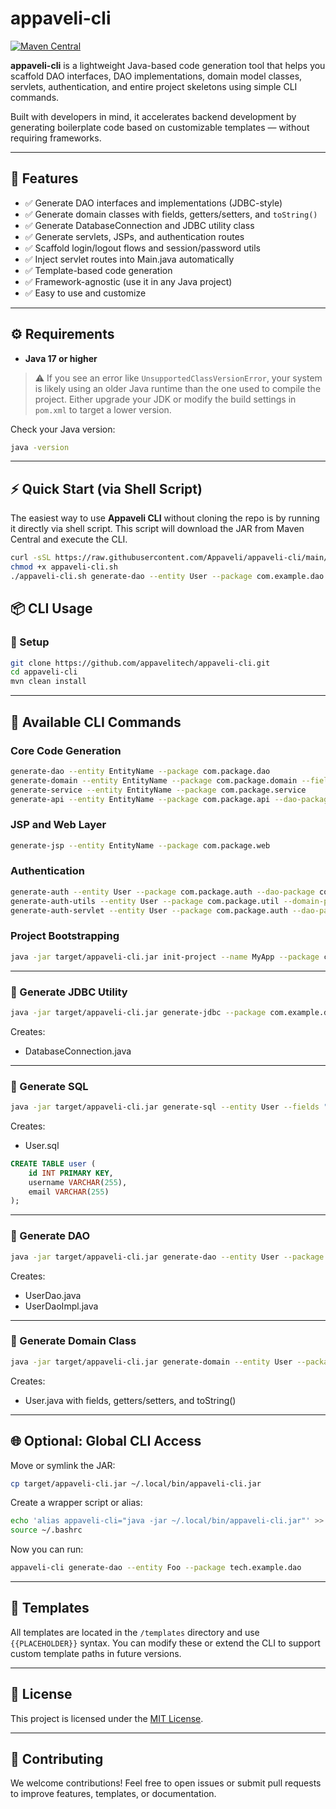 # appaveli-cli

[![Maven Central](https://img.shields.io/maven-central/v/io.github.appaveli/appaveli-cli.svg?label=Maven%20Central)](https://central.sonatype.com/artifact/io.github.appaveli/appaveli-cli)

**appaveli-cli** is a lightweight Java-based code generation tool that helps you scaffold DAO interfaces, DAO implementations, domain model classes, servlets, authentication, and entire project skeletons using simple CLI commands.

Built with developers in mind, it accelerates backend development by generating boilerplate code based on customizable templates — without requiring frameworks.

---

## 🚀 Features

- ✅ Generate DAO interfaces and implementations (JDBC-style)
- ✅ Generate domain classes with fields, getters/setters, and `toString()`
- ✅ Generate DatabaseConnection and JDBC utility class
- ✅ Generate servlets, JSPs, and authentication routes
- ✅ Scaffold login/logout flows and session/password utils
- ✅ Inject servlet routes into Main.java automatically
- ✅ Template-based code generation
- ✅ Framework-agnostic (use it in any Java project)
- ✅ Easy to use and customize

---

## ⚙️ Requirements

- **Java 17 or higher**

> ⚠️ If you see an error like `UnsupportedClassVersionError`, your system is likely using an older Java runtime than the one used to compile the project. Either upgrade your JDK or modify the build settings in `pom.xml` to target a lower version.

Check your Java version:

```bash
java -version
```

---
## ⚡️ Quick Start (via Shell Script)

The easiest way to use **Appaveli CLI** without cloning the repo is by running it directly via shell script. This script will download the JAR from Maven Central and execute the CLI.

```bash
curl -sSL https://raw.githubusercontent.com/Appaveli/appaveli-cli/main/appaveli-cli.sh -o appaveli-cli.sh
chmod +x appaveli-cli.sh
./appaveli-cli.sh generate-dao --entity User --package com.example.dao
```
## 📦 CLI Usage

### 🔹 Setup

```bash
git clone https://github.com/appavelitech/appaveli-cli.git
cd appaveli-cli
mvn clean install
```

---

## 🧰 Available CLI Commands

### Core Code Generation

```bash
generate-dao --entity EntityName --package com.package.dao
generate-domain --entity EntityName --package com.package.domain --fields "name:String,email:String"
generate-service --entity EntityName --package com.package.service
generate-api --entity EntityName --package com.package.api --dao-package com.package.dao --domain-package com.package.domain --util-package com.package.util
```

### JSP and Web Layer

```bash
generate-jsp --entity EntityName --package com.package.web
```

### Authentication

```bash
generate-auth --entity User --package com.package.auth --dao-package com.package.dao --domain-package com.package.domain
generate-auth-utils --entity User --package com.package.util --domain-package com.package.domain
generate-auth-servlet --entity User --package com.package.auth --dao-package com.package.dao --domain-package com.package.domain --util-package com.package.util
```

### Project Bootstrapping

```bash
java -jar target/appaveli-cli.jar init-project --name MyApp --package com.package
```

---

### 🔹 Generate JDBC Utility

```bash
java -jar target/appaveli-cli.jar generate-jdbc --package com.example.dao
```

Creates:
* DatabaseConnection.java

---

### 🔹 Generate SQL

```bash
java -jar target/appaveli-cli.jar generate-sql --entity User --fields "id:int,username:String,email:String"
```

Creates:
* User.sql

```sql
CREATE TABLE user (
    id INT PRIMARY KEY,
    username VARCHAR(255),
    email VARCHAR(255)
);
```

---

### 🔹 Generate DAO

```bash
java -jar target/appaveli-cli.jar generate-dao --entity User --package com.example.dao
```

Creates:
* UserDao.java
* UserDaoImpl.java

---

### 🔹 Generate Domain Class

```bash
java -jar target/appaveli-cli.jar generate-domain --entity User --package com.example.domain --fields "id:int,username:String,email:String,active:boolean"
```

Creates:
* User.java with fields, getters/setters, and toString()

---

## 🌐 Optional: Global CLI Access

Move or symlink the JAR:

```bash
cp target/appaveli-cli.jar ~/.local/bin/appaveli-cli.jar
```

Create a wrapper script or alias:

```bash
echo 'alias appaveli-cli="java -jar ~/.local/bin/appaveli-cli.jar"' >> ~/.bashrc
source ~/.bashrc
```

Now you can run:

```bash
appaveli-cli generate-dao --entity Foo --package tech.example.dao
```

---

## 📁 Templates

All templates are located in the `/templates` directory and use `{{PLACEHOLDER}}` syntax. You can modify these or extend the CLI to support custom template paths in future versions.

---

## 📜 License

This project is licensed under the [MIT License](LICENSE).

---

## 🤝 Contributing

We welcome contributions! Feel free to open issues or submit pull requests to improve features, templates, or documentation.
